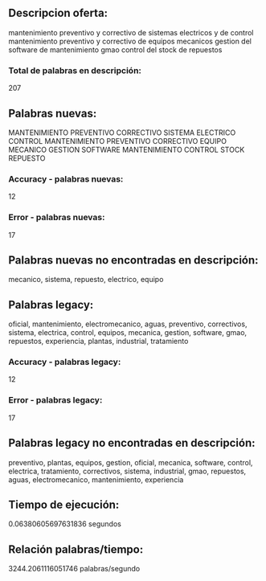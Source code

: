 ## Descripcion oferta: 
 mantenimiento preventivo y correctivo de sistemas electricos y de control mantenimiento preventivo y correctivo de equipos mecanicos gestion del software de mantenimiento gmao control del stock de repuestos
### Total de palabras en descripción: 
207

## Palabras nuevas: 
MANTENIMIENTO PREVENTIVO CORRECTIVO SISTEMA ELECTRICO CONTROL MANTENIMIENTO PREVENTIVO CORRECTIVO EQUIPO MECANICO GESTION SOFTWARE MANTENIMIENTO CONTROL STOCK REPUESTO
### Accuracy - palabras nuevas: 
12
### Error - palabras nuevas: 
17
## Palabras nuevas no encontradas en descripción: 
mecanico, sistema, repuesto, electrico, equipo

## Palabras legacy: 
oficial, mantenimiento, electromecanico, aguas, preventivo, correctivos, sistema, electrica, control, equipos, mecanica, gestion, software, gmao, repuestos, experiencia, plantas, industrial, tratamiento
### Accuracy - palabras legacy: 
12
### Error - palabras legacy: 
17
## Palabras legacy no encontradas en descripción: 
preventivo, plantas, equipos, gestion, oficial, mecanica, software, control, electrica, tratamiento, correctivos, sistema, industrial, gmao, repuestos, aguas, electromecanico, mantenimiento, experiencia

## Tiempo de ejecución: 
0.06380605697631836 segundos
## Relación palabras/tiempo: 
3244.2061116051746 palabras/segundo
